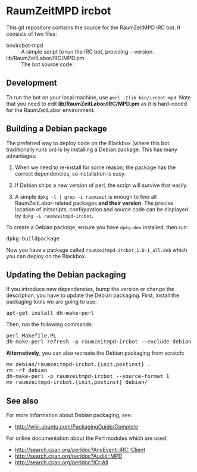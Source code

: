 RaumZeitMPD ircbot
==================

This git repository contains the source for the RaumZeitMPD IRC bot. It
consists of two files:

<dl>
  <dt>bin/ircbot-mpd</dt>
  <dd>A simple script to run the IRC bot, providing --version.</dd>

  <dt>lib/RaumZeitLabor/IRC/MPD.pm</dt>
  <dd>The bot source code.</dd>
</dl>

Development
-----------
To run the bot on your local machine, use `perl -Ilib bin/ircbot-mpd`. Note
that you need to edit **lib/RaumZeitLabor/IRC/MPD.pm** as it is hard-coded for
the RaumZeitLabor environment.

Building a Debian package
-------------------------
The preferred way to deploy code on the Blackbox (where this bot traditionally
runs on) is by installing a Debian package. This has many advantages:

1. When we need to re-install for some reason, the package has the correct
   dependencies, so installation is easy.

2. If Debian ships a new version of perl, the script will survive that easily.

3. A simple `dpkg -l | grep -i raumzeit` is enough to find all
   RaumZeitLabor-related packages **and their version**. The precise location
   of initscripts, configuration and source code can be displayed by `dpkg -L
   raumzeitmpd-ircbot`.

To create a Debian package, ensure you have `dpkg-dev` installed, then run:
<pre>
dpkg-buildpackage
</pre>

Now you have a package called `raumzeitmpd-ircbot_1.0-1_all.deb` which you can
deploy on the Blackbox.

Updating the Debian packaging
-----------------------------

If you introduce new dependencies, bump the version or change the description,
you have to update the Debian packaging. First, install the packaging tools we
are going to use:
<pre>
apt-get install dh-make-perl
</pre>

Then, run the following commands:
<pre>
perl Makefile.PL
dh-make-perl refresh -p raumzeitmpd-ircbot --exclude debian
</pre>

**Alternatively**, you can also recreate the Debian packaging from scratch:
<pre>
mv debian/raumzeitmpd-ircbot.{init,postinst} .
rm -rf debian
dh-make-perl -p raumzeitmpd-ircbot --source-format 1
mv raumzeitmpd-ircbot.{init,postinst} debian/
</pre>

See also
--------

For more information about Debian packaging, see:

* http://wiki.ubuntu.com/PackagingGuide/Complete

For online documentation about the Perl modules which are used:

* http://search.cpan.org/perldoc?AnyEvent::IRC::Client
* http://search.cpan.org/perldoc?Audio::MPD
* http://search.cpan.org/perldoc?IO::All
